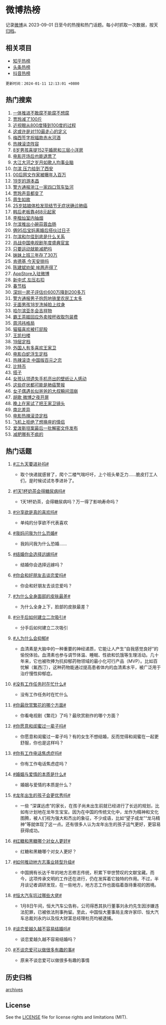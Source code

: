 # 微博热榜

记录[微博](https://www.weibo.com)从 2023-09-01 日至今的热搜和热门话题。每小时抓取一次数据，按天[归档](archives)。

## 相关项目

- [知乎热榜](https://github.com/hotarchive/zhihu)
- [头条热榜](https://github.com/hotarchive/toutiao)
- [抖音热榜](https://github.com/hotarchive/douyin)


`更新时间：2024-01-11 12:13:01 +0800`

## 热门搜索

1. [一体推进不敢腐不能腐不想腐](https://m.weibo.cn/search?containerid=100103type%3D1%26t%3D10%26q%3D%23%E4%B8%80%E4%BD%93%E6%8E%A8%E8%BF%9B%E4%B8%8D%E6%95%A2%E8%85%90%E4%B8%8D%E8%83%BD%E8%85%90%E4%B8%8D%E6%83%B3%E8%85%90%23&stream_entry_id=51&isnewpage=1&extparam=seat%3D1%26q%3D%2523%25E4%25B8%2580%25E4%25BD%2593%25E6%258E%25A8%25E8%25BF%259B%25E4%25B8%258D%25E6%2595%25A2%25E8%2585%2590%25E4%25B8%258D%25E8%2583%25BD%25E8%2585%2590%25E4%25B8%258D%25E6%2583%25B3%25E8%2585%2590%2523%26dgr%3D0%26pos%3D0%26cate%3D10103%26filter_type%3Drealtimehot%26c_type%3D51%26stream_entry_id%3D51%26display_time%3D1704946380%26pre_seqid%3D1704946380397032305164)
1. [贾玲减了100斤](https://m.weibo.cn/search?containerid=100103type%3D1%26t%3D10%26q%3D%E8%B4%BE%E7%8E%B2%E5%87%8F%E4%BA%86100%E6%96%A4&stream_entry_id=31&isnewpage=1&extparam=seat%3D1%26stream_entry_id%3D31%26c_type%3D31%26band_rank%3D1%26cate%3D5001%26filter_type%3Drealtimehot%26realpos%3D1%26lcate%3D5001%26q%3D%25E8%25B4%25BE%25E7%258E%25B2%25E5%2587%258F%25E4%25BA%2586100%25E6%2596%25A4%26dgr%3D0%26pos%3D0%26flag%3D4%26display_time%3D1704946380%26pre_seqid%3D1704946380397032305164)
1. [近视眼从800度降到100度的过程](https://m.weibo.cn/search?containerid=100103type%3D1%26t%3D10%26q%3D%E8%BF%91%E8%A7%86%E7%9C%BC%E4%BB%8E800%E5%BA%A6%E9%99%8D%E5%88%B0100%E5%BA%A6%E7%9A%84%E8%BF%87%E7%A8%8B&stream_entry_id=31&isnewpage=1&extparam=seat%3D1%26stream_entry_id%3D31%26c_type%3D31%26band_rank%3D2%26cate%3D5001%26filter_type%3Drealtimehot%26realpos%3D2%26lcate%3D5001%26q%3D%25E8%25BF%2591%25E8%25A7%2586%25E7%259C%25BC%25E4%25BB%258E800%25E5%25BA%25A6%25E9%2599%258D%25E5%2588%25B0100%25E5%25BA%25A6%25E7%259A%2584%25E8%25BF%2587%25E7%25A8%258B%26dgr%3D0%26pos%3D1%26flag%3D16%26display_time%3D1704946380%26pre_seqid%3D1704946380397032305164)
1. [这或许是对110最走心的定义](https://m.weibo.cn/search?containerid=100103type%3D1%26t%3D10%26q%3D%23%E8%BF%99%E6%88%96%E8%AE%B8%E6%98%AF%E5%AF%B9110%E6%9C%80%E8%B5%B0%E5%BF%83%E7%9A%84%E5%AE%9A%E4%B9%89%23&stream_entry_id=31&isnewpage=1&extparam=seat%3D1%26stream_entry_id%3D31%26c_type%3D31%26band_rank%3D3%26cate%3D5001%26filter_type%3Drealtimehot%26realpos%3D3%26lcate%3D5001%26q%3D%2523%25E8%25BF%2599%25E6%2588%2596%25E8%25AE%25B8%25E6%2598%25AF%25E5%25AF%25B9110%25E6%259C%2580%25E8%25B5%25B0%25E5%25BF%2583%25E7%259A%2584%25E5%25AE%259A%25E4%25B9%2589%2523%26dgr%3D0%26pos%3D2%26flag%3D0%26display_time%3D1704946380%26pre_seqid%3D1704946380397032305164)
1. [梅西签字祝福款赤水河酒](https://m.weibo.cn/search?containerid=100103type%3D1%26t%3D10%26q%3D%23%E6%A2%85%E8%A5%BF%E7%AD%BE%E5%AD%97%E7%A5%9D%E7%A6%8F%E6%AC%BE%E8%B5%A4%E6%B0%B4%E6%B2%B3%E9%85%92%23&stream_entry_id=31&isnewpage=1&extparam=seat%3D1%26c_type%3D31%26band_rank%3D4%26cate%3D5001%26is_ad_pos%3D1%26lcate%3D5001%26filter_type%3Drealtimehot%26dgr%3D0%26topic_ad%3D1%26adid%3D218517%26pos%3D3%26stream_entry_id%3D31%26q%3D%2523%25E6%25A2%2585%25E8%25A5%25BF%25E7%25AD%25BE%25E5%25AD%2597%25E7%25A5%259D%25E7%25A6%258F%25E6%25AC%25BE%25E8%25B5%25A4%25E6%25B0%25B4%25E6%25B2%25B3%25E9%2585%2592%2523%26display_time%3D1704946380%26pre_seqid%3D1704946380397032305164)
1. [热辣滚烫阵容](https://m.weibo.cn/search?containerid=100103type%3D1%26t%3D10%26q%3D%E7%83%AD%E8%BE%A3%E6%BB%9A%E7%83%AB%E9%98%B5%E5%AE%B9&stream_entry_id=31&isnewpage=1&extparam=seat%3D1%26stream_entry_id%3D31%26c_type%3D31%26band_rank%3D4%26cate%3D5001%26filter_type%3Drealtimehot%26realpos%3D4%26lcate%3D5001%26q%3D%25E7%2583%25AD%25E8%25BE%25A3%25E6%25BB%259A%25E7%2583%25AB%25E9%2598%25B5%25E5%25AE%25B9%26dgr%3D0%26pos%3D4%26flag%3D2%26display_time%3D1704946380%26pre_seqid%3D1704946380397032305164)
1. [8岁男孩喜提152平婚房和三层小洋房](https://m.weibo.cn/search?containerid=100103type%3D1%26t%3D10%26q%3D%238%E5%B2%81%E7%94%B7%E5%AD%A9%E5%96%9C%E6%8F%90152%E5%B9%B3%E5%A9%9A%E6%88%BF%E5%92%8C%E4%B8%89%E5%B1%82%E5%B0%8F%E6%B4%8B%E6%88%BF%23&stream_entry_id=31&isnewpage=1&extparam=seat%3D1%26stream_entry_id%3D31%26c_type%3D31%26band_rank%3D5%26cate%3D5001%26filter_type%3Drealtimehot%26realpos%3D5%26lcate%3D5001%26q%3D%25238%25E5%25B2%2581%25E7%2594%25B7%25E5%25AD%25A9%25E5%2596%259C%25E6%258F%2590152%25E5%25B9%25B3%25E5%25A9%259A%25E6%2588%25BF%25E5%2592%258C%25E4%25B8%2589%25E5%25B1%2582%25E5%25B0%258F%25E6%25B4%258B%25E6%2588%25BF%2523%26dgr%3D0%26pos%3D5%26flag%3D1%26display_time%3D1704946380%26pre_seqid%3D1704946380397032305164)
1. [电影开场后也能退票了](https://m.weibo.cn/search?containerid=100103type%3D1%26t%3D10%26q%3D%23%E7%94%B5%E5%BD%B1%E5%BC%80%E5%9C%BA%E5%90%8E%E4%B9%9F%E8%83%BD%E9%80%80%E7%A5%A8%E4%BA%86%23&stream_entry_id=31&isnewpage=1&extparam=seat%3D1%26stream_entry_id%3D31%26c_type%3D31%26band_rank%3D6%26cate%3D5001%26filter_type%3Drealtimehot%26realpos%3D6%26lcate%3D5001%26q%3D%2523%25E7%2594%25B5%25E5%25BD%25B1%25E5%25BC%2580%25E5%259C%25BA%25E5%2590%258E%25E4%25B9%259F%25E8%2583%25BD%25E9%2580%2580%25E7%25A5%25A8%25E4%25BA%2586%2523%26dgr%3D0%26pos%3D6%26flag%3D1%26display_time%3D1704946380%26pre_seqid%3D1704946380397032305164)
1. [大江大河之岁月如歌人均事业脑](https://m.weibo.cn/search?containerid=100103type%3D1%26t%3D10%26q%3D%23%E5%A4%A7%E6%B1%9F%E5%A4%A7%E6%B2%B3%E4%B9%8B%E5%B2%81%E6%9C%88%E5%A6%82%E6%AD%8C%E4%BA%BA%E5%9D%87%E4%BA%8B%E4%B8%9A%E8%84%91%23&stream_entry_id=31&isnewpage=1&extparam=seat%3D1%26c_type%3D31%26band_rank%3D7%26cate%3D5001%26is_ad_pos%3D1%26lcate%3D5001%26filter_type%3Drealtimehot%26dgr%3D0%26pos%3D7%26adid%3D218638%26stream_entry_id%3D31%26q%3D%2523%25E5%25A4%25A7%25E6%25B1%259F%25E5%25A4%25A7%25E6%25B2%25B3%25E4%25B9%258B%25E5%25B2%2581%25E6%259C%2588%25E5%25A6%2582%25E6%25AD%258C%25E4%25BA%25BA%25E5%259D%2587%25E4%25BA%258B%25E4%25B8%259A%25E8%2584%2591%2523%26display_time%3D1704946380%26pre_seqid%3D1704946380397032305164)
1. [尔滨 压力给到了西安](https://m.weibo.cn/search?containerid=100103type%3D1%26t%3D10%26q%3D%E5%B0%94%E6%BB%A8+%E5%8E%8B%E5%8A%9B%E7%BB%99%E5%88%B0%E4%BA%86%E8%A5%BF%E5%AE%89&stream_entry_id=31&isnewpage=1&extparam=seat%3D1%26stream_entry_id%3D31%26c_type%3D31%26band_rank%3D7%26cate%3D5001%26filter_type%3Drealtimehot%26realpos%3D7%26lcate%3D5001%26q%3D%25E5%25B0%2594%25E6%25BB%25A8%2520%25E5%258E%258B%25E5%258A%259B%25E7%25BB%2599%25E5%2588%25B0%25E4%25BA%2586%25E8%25A5%25BF%25E5%25AE%2589%26dgr%3D0%26pos%3D8%26flag%3D1%26display_time%3D1704946380%26pre_seqid%3D1704946380397032305164)
1. [00后网文作家被曝年入百万](https://m.weibo.cn/search?containerid=100103type%3D1%26t%3D10%26q%3D%2300%E5%90%8E%E7%BD%91%E6%96%87%E4%BD%9C%E5%AE%B6%E8%A2%AB%E6%9B%9D%E5%B9%B4%E5%85%A5%E7%99%BE%E4%B8%87%23&stream_entry_id=31&isnewpage=1&extparam=seat%3D1%26stream_entry_id%3D31%26c_type%3D31%26band_rank%3D8%26cate%3D5001%26filter_type%3Drealtimehot%26realpos%3D8%26lcate%3D5001%26q%3D%252300%25E5%2590%258E%25E7%25BD%2591%25E6%2596%2587%25E4%25BD%259C%25E5%25AE%25B6%25E8%25A2%25AB%25E6%259B%259D%25E5%25B9%25B4%25E5%2585%25A5%25E7%2599%25BE%25E4%25B8%2587%2523%26dgr%3D0%26pos%3D9%26flag%3D0%26display_time%3D1704946380%26pre_seqid%3D1704946380397032305164)
1. [19岁的游本昌](https://m.weibo.cn/search?containerid=100103type%3D1%26t%3D10%26q%3D%2319%E5%B2%81%E7%9A%84%E6%B8%B8%E6%9C%AC%E6%98%8C%23&stream_entry_id=31&isnewpage=1&extparam=seat%3D1%26stream_entry_id%3D31%26c_type%3D31%26band_rank%3D9%26cate%3D5001%26filter_type%3Drealtimehot%26realpos%3D9%26lcate%3D5001%26q%3D%252319%25E5%25B2%2581%25E7%259A%2584%25E6%25B8%25B8%25E6%259C%25AC%25E6%2598%258C%2523%26dgr%3D0%26pos%3D10%26flag%3D2%26display_time%3D1704946380%26pre_seqid%3D1704946380397032305164)
1. [警方通报浙江一家四口驾车坠河](https://m.weibo.cn/search?containerid=100103type%3D1%26t%3D10%26q%3D%23%E8%AD%A6%E6%96%B9%E9%80%9A%E6%8A%A5%E6%B5%99%E6%B1%9F%E4%B8%80%E5%AE%B6%E5%9B%9B%E5%8F%A3%E9%A9%BE%E8%BD%A6%E5%9D%A0%E6%B2%B3%23&stream_entry_id=31&isnewpage=1&extparam=seat%3D1%26stream_entry_id%3D31%26c_type%3D31%26band_rank%3D10%26cate%3D5001%26filter_type%3Drealtimehot%26realpos%3D10%26lcate%3D5001%26q%3D%2523%25E8%25AD%25A6%25E6%2596%25B9%25E9%2580%259A%25E6%258A%25A5%25E6%25B5%2599%25E6%25B1%259F%25E4%25B8%2580%25E5%25AE%25B6%25E5%259B%259B%25E5%258F%25A3%25E9%25A9%25BE%25E8%25BD%25A6%25E5%259D%25A0%25E6%25B2%25B3%2523%26dgr%3D0%26pos%3D11%26flag%3D0%26display_time%3D1704946380%26pre_seqid%3D1704946380397032305164)
1. [贾玲声音都变了](https://m.weibo.cn/search?containerid=100103type%3D1%26t%3D10%26q%3D%E8%B4%BE%E7%8E%B2%E5%A3%B0%E9%9F%B3%E9%83%BD%E5%8F%98%E4%BA%86&stream_entry_id=31&isnewpage=1&extparam=seat%3D1%26stream_entry_id%3D31%26c_type%3D31%26band_rank%3D11%26cate%3D5001%26filter_type%3Drealtimehot%26realpos%3D11%26lcate%3D5001%26q%3D%25E8%25B4%25BE%25E7%258E%25B2%25E5%25A3%25B0%25E9%259F%25B3%25E9%2583%25BD%25E5%258F%2598%25E4%25BA%2586%26dgr%3D0%26pos%3D12%26flag%3D2%26display_time%3D1704946380%26pre_seqid%3D1704946380397032305164)
1. [周生如故](https://m.weibo.cn/search?containerid=100103type%3D1%26t%3D10%26q%3D%E5%91%A8%E7%94%9F%E5%A6%82%E6%95%85&stream_entry_id=31&isnewpage=1&extparam=seat%3D1%26stream_entry_id%3D31%26c_type%3D31%26band_rank%3D12%26cate%3D5001%26filter_type%3Drealtimehot%26realpos%3D12%26lcate%3D5001%26q%3D%25E5%2591%25A8%25E7%2594%259F%25E5%25A6%2582%25E6%2595%2585%26dgr%3D0%26pos%3D13%26flag%3D1%26display_time%3D1704946380%26pre_seqid%3D1704946380397032305164)
1. [25岁姑娘体检发现结节无症状确诊肺癌](https://m.weibo.cn/search?containerid=100103type%3D1%26t%3D10%26q%3D%2325%E5%B2%81%E5%A7%91%E5%A8%98%E4%BD%93%E6%A3%80%E5%8F%91%E7%8E%B0%E7%BB%93%E8%8A%82%E6%97%A0%E7%97%87%E7%8A%B6%E7%A1%AE%E8%AF%8A%E8%82%BA%E7%99%8C%23&stream_entry_id=31&isnewpage=1&extparam=seat%3D1%26stream_entry_id%3D31%26c_type%3D31%26band_rank%3D13%26cate%3D5001%26filter_type%3Drealtimehot%26realpos%3D13%26lcate%3D5001%26q%3D%252325%25E5%25B2%2581%25E5%25A7%2591%25E5%25A8%2598%25E4%25BD%2593%25E6%25A3%2580%25E5%258F%2591%25E7%258E%25B0%25E7%25BB%2593%25E8%258A%2582%25E6%2597%25A0%25E7%2597%2587%25E7%258A%25B6%25E7%25A1%25AE%25E8%25AF%258A%25E8%2582%25BA%25E7%2599%258C%2523%26dgr%3D0%26pos%3D14%26flag%3D2%26display_time%3D1704946380%26pre_seqid%3D1704946380397032305164)
1. [韩后老板靠468元起家](https://m.weibo.cn/search?containerid=100103type%3D1%26t%3D10%26q%3D%23%E9%9F%A9%E5%90%8E%E8%80%81%E6%9D%BF%E9%9D%A0468%E5%85%83%E8%B5%B7%E5%AE%B6%23&stream_entry_id=31&isnewpage=1&extparam=seat%3D1%26stream_entry_id%3D31%26c_type%3D31%26band_rank%3D14%26cate%3D5001%26filter_type%3Drealtimehot%26realpos%3D14%26lcate%3D5001%26q%3D%2523%25E9%259F%25A9%25E5%2590%258E%25E8%2580%2581%25E6%259D%25BF%25E9%259D%25A0468%25E5%2585%2583%25E8%25B5%25B7%25E5%25AE%25B6%2523%26dgr%3D0%26pos%3D15%26flag%3D1%26display_time%3D1704946380%26pre_seqid%3D1704946380397032305164)
1. [李楷灿室内抽烟](https://m.weibo.cn/search?containerid=100103type%3D1%26t%3D10%26q%3D%23%E6%9D%8E%E6%A5%B7%E7%81%BF%E5%AE%A4%E5%86%85%E6%8A%BD%E7%83%9F%23&stream_entry_id=31&isnewpage=1&extparam=seat%3D1%26stream_entry_id%3D31%26c_type%3D31%26band_rank%3D15%26cate%3D5001%26filter_type%3Drealtimehot%26realpos%3D15%26lcate%3D5001%26q%3D%2523%25E6%259D%258E%25E6%25A5%25B7%25E7%2581%25BF%25E5%25AE%25A4%25E5%2586%2585%25E6%258A%25BD%25E7%2583%259F%2523%26dgr%3D0%26pos%3D16%26flag%3D1%26display_time%3D1704946380%26pre_seqid%3D1704946380397032305164)
1. [尔滨推出小碗蒜蓉血肠](https://m.weibo.cn/search?containerid=100103type%3D1%26t%3D10%26q%3D%23%E5%B0%94%E6%BB%A8%E6%8E%A8%E5%87%BA%E5%B0%8F%E7%A2%97%E8%92%9C%E8%93%89%E8%A1%80%E8%82%A0%23&stream_entry_id=31&isnewpage=1&extparam=seat%3D1%26stream_entry_id%3D31%26c_type%3D31%26band_rank%3D16%26cate%3D5001%26filter_type%3Drealtimehot%26realpos%3D16%26lcate%3D5001%26q%3D%2523%25E5%25B0%2594%25E6%25BB%25A8%25E6%258E%25A8%25E5%2587%25BA%25E5%25B0%258F%25E7%25A2%2597%25E8%2592%259C%25E8%2593%2589%25E8%25A1%2580%25E8%2582%25A0%2523%26dgr%3D0%26pos%3D17%26flag%3D32768%26display_time%3D1704946380%26pre_seqid%3D1704946380397032305164)
1. [俩95后宝妈离婚后搭伙过日子](https://m.weibo.cn/search?containerid=100103type%3D1%26t%3D10%26q%3D%23%E4%BF%A995%E5%90%8E%E5%AE%9D%E5%A6%88%E7%A6%BB%E5%A9%9A%E5%90%8E%E6%90%AD%E4%BC%99%E8%BF%87%E6%97%A5%E5%AD%90%23&stream_entry_id=31&isnewpage=1&extparam=seat%3D1%26stream_entry_id%3D31%26c_type%3D31%26band_rank%3D17%26cate%3D5001%26filter_type%3Drealtimehot%26realpos%3D17%26lcate%3D5001%26q%3D%2523%25E4%25BF%25A995%25E5%2590%258E%25E5%25AE%259D%25E5%25A6%2588%25E7%25A6%25BB%25E5%25A9%259A%25E5%2590%258E%25E6%2590%25AD%25E4%25BC%2599%25E8%25BF%2587%25E6%2597%25A5%25E5%25AD%2590%2523%26dgr%3D0%26pos%3D18%26flag%3D0%26display_time%3D1704946380%26pre_seqid%3D1704946380397032305164)
1. [尔滨和尔佳到底是什么关系](https://m.weibo.cn/search?containerid=100103type%3D1%26t%3D10%26q%3D%23%E5%B0%94%E6%BB%A8%E5%92%8C%E5%B0%94%E4%BD%B3%E5%88%B0%E5%BA%95%E6%98%AF%E4%BB%80%E4%B9%88%E5%85%B3%E7%B3%BB%23&stream_entry_id=31&isnewpage=1&extparam=seat%3D1%26stream_entry_id%3D31%26c_type%3D31%26band_rank%3D18%26cate%3D5001%26filter_type%3Drealtimehot%26realpos%3D18%26lcate%3D5001%26q%3D%2523%25E5%25B0%2594%25E6%25BB%25A8%25E5%2592%258C%25E5%25B0%2594%25E4%25BD%25B3%25E5%2588%25B0%25E5%25BA%2595%25E6%2598%25AF%25E4%25BB%2580%25E4%25B9%2588%25E5%2585%25B3%25E7%25B3%25BB%2523%26dgr%3D0%26pos%3D19%26adid%3D218497%26flag%3D0%26display_time%3D1704946380%26pre_seqid%3D1704946380397032305164)
1. [肖战中国电视剧年度盛典官宣](https://m.weibo.cn/search?containerid=100103type%3D1%26t%3D10%26q%3D%23%E8%82%96%E6%88%98%E4%B8%AD%E5%9B%BD%E7%94%B5%E8%A7%86%E5%89%A7%E5%B9%B4%E5%BA%A6%E7%9B%9B%E5%85%B8%E5%AE%98%E5%AE%A3%23&stream_entry_id=31&isnewpage=1&extparam=seat%3D1%26stream_entry_id%3D31%26c_type%3D31%26band_rank%3D19%26cate%3D5001%26filter_type%3Drealtimehot%26realpos%3D19%26lcate%3D5001%26q%3D%2523%25E8%2582%2596%25E6%2588%2598%25E4%25B8%25AD%25E5%259B%25BD%25E7%2594%25B5%25E8%25A7%2586%25E5%2589%25A7%25E5%25B9%25B4%25E5%25BA%25A6%25E7%259B%259B%25E5%2585%25B8%25E5%25AE%2598%25E5%25AE%25A3%2523%26dgr%3D0%26pos%3D20%26flag%3D1%26display_time%3D1704946380%26pre_seqid%3D1704946380397032305164)
1. [只要运动就能减肥吗](https://m.weibo.cn/search?containerid=100103type%3D1%26t%3D10%26q%3D%23%E5%8F%AA%E8%A6%81%E8%BF%90%E5%8A%A8%E5%B0%B1%E8%83%BD%E5%87%8F%E8%82%A5%E5%90%97%23&stream_entry_id=31&isnewpage=1&extparam=seat%3D1%26stream_entry_id%3D31%26c_type%3D31%26band_rank%3D20%26cate%3D5001%26filter_type%3Drealtimehot%26realpos%3D20%26lcate%3D5001%26q%3D%2523%25E5%258F%25AA%25E8%25A6%2581%25E8%25BF%2590%25E5%258A%25A8%25E5%25B0%25B1%25E8%2583%25BD%25E5%2587%258F%25E8%2582%25A5%25E5%2590%2597%2523%26dgr%3D0%26pos%3D21%26flag%3D1%26display_time%3D1704946380%26pre_seqid%3D1704946380397032305164)
1. [妹妹上班三年存了30万](https://m.weibo.cn/search?containerid=100103type%3D1%26t%3D10%26q%3D%23%E5%A6%B9%E5%A6%B9%E4%B8%8A%E7%8F%AD%E4%B8%89%E5%B9%B4%E5%AD%98%E4%BA%8630%E4%B8%87%23&stream_entry_id=31&isnewpage=1&extparam=seat%3D1%26stream_entry_id%3D31%26c_type%3D31%26band_rank%3D21%26cate%3D5001%26filter_type%3Drealtimehot%26realpos%3D21%26lcate%3D5001%26q%3D%2523%25E5%25A6%25B9%25E5%25A6%25B9%25E4%25B8%258A%25E7%258F%25AD%25E4%25B8%2589%25E5%25B9%25B4%25E5%25AD%2598%25E4%25BA%258630%25E4%25B8%2587%2523%26dgr%3D0%26pos%3D22%26flag%3D1%26display_time%3D1704946380%26pre_seqid%3D1704946380397032305164)
1. [肯德基 今天安排吗](https://m.weibo.cn/search?containerid=100103type%3D1%26t%3D10%26q%3D%E8%82%AF%E5%BE%B7%E5%9F%BA+%E4%BB%8A%E5%A4%A9%E5%AE%89%E6%8E%92%E5%90%97&stream_entry_id=31&isnewpage=1&extparam=seat%3D1%26stream_entry_id%3D31%26c_type%3D31%26band_rank%3D22%26cate%3D5001%26filter_type%3Drealtimehot%26realpos%3D22%26lcate%3D5001%26q%3D%25E8%2582%25AF%25E5%25BE%25B7%25E5%259F%25BA%2520%25E4%25BB%258A%25E5%25A4%25A9%25E5%25AE%2589%25E6%258E%2592%25E5%2590%2597%26dgr%3D0%26pos%3D23%26flag%3D1%26display_time%3D1704946380%26pre_seqid%3D1704946380397032305164)
1. [陈建斌劝架 哞两声得了](https://m.weibo.cn/search?containerid=100103type%3D1%26t%3D10%26q%3D%E9%99%88%E5%BB%BA%E6%96%8C%E5%8A%9D%E6%9E%B6+%E5%93%9E%E4%B8%A4%E5%A3%B0%E5%BE%97%E4%BA%86&stream_entry_id=31&isnewpage=1&extparam=seat%3D1%26stream_entry_id%3D31%26c_type%3D31%26band_rank%3D23%26cate%3D5001%26filter_type%3Drealtimehot%26realpos%3D23%26lcate%3D5001%26q%3D%25E9%2599%2588%25E5%25BB%25BA%25E6%2596%258C%25E5%258A%259D%25E6%259E%25B6%2520%25E5%2593%259E%25E4%25B8%25A4%25E5%25A3%25B0%25E5%25BE%2597%25E4%25BA%2586%26dgr%3D0%26pos%3D24%26flag%3D1%26display_time%3D1704946380%26pre_seqid%3D1704946380397032305164)
1. [AppStore入驻微博](https://m.weibo.cn/search?containerid=100103type%3D1%26t%3D10%26q%3D%23AppStore%E5%85%A5%E9%A9%BB%E5%BE%AE%E5%8D%9A%23&stream_entry_id=31&isnewpage=1&extparam=seat%3D1%26stream_entry_id%3D31%26c_type%3D31%26band_rank%3D24%26cate%3D5001%26filter_type%3Drealtimehot%26realpos%3D24%26lcate%3D5001%26q%3D%2523AppStore%25E5%2585%25A5%25E9%25A9%25BB%25E5%25BE%25AE%25E5%258D%259A%2523%26dgr%3D0%26pos%3D25%26flag%3D1%26display_time%3D1704946380%26pre_seqid%3D1704946380397032305164)
1. [新中式 左压右扣](https://m.weibo.cn/search?containerid=100103type%3D1%26t%3D10%26q%3D%E6%96%B0%E4%B8%AD%E5%BC%8F+%E5%B7%A6%E5%8E%8B%E5%8F%B3%E6%89%A3&stream_entry_id=31&isnewpage=1&extparam=seat%3D1%26stream_entry_id%3D31%26c_type%3D31%26band_rank%3D25%26cate%3D5001%26filter_type%3Drealtimehot%26realpos%3D25%26lcate%3D5001%26q%3D%25E6%2596%25B0%25E4%25B8%25AD%25E5%25BC%258F%2520%25E5%25B7%25A6%25E5%258E%258B%25E5%258F%25B3%25E6%2589%25A3%26dgr%3D0%26pos%3D26%26flag%3D1%26display_time%3D1704946380%26pre_seqid%3D1704946380397032305164)
1. [春节档](https://m.weibo.cn/search?containerid=100103type%3D1%26t%3D10%26q%3D%E6%98%A5%E8%8A%82%E6%A1%A3&stream_entry_id=31&isnewpage=1&extparam=seat%3D1%26stream_entry_id%3D31%26c_type%3D31%26band_rank%3D26%26cate%3D5001%26filter_type%3Drealtimehot%26realpos%3D26%26lcate%3D5001%26q%3D%25E6%2598%25A5%25E8%258A%2582%25E6%25A1%25A3%26dgr%3D0%26pos%3D27%26flag%3D1%26display_time%3D1704946380%26pre_seqid%3D1704946380397032305164)
1. [深圳一房子评估价600万降到200多万](https://m.weibo.cn/search?containerid=100103type%3D1%26t%3D10%26q%3D%23%E6%B7%B1%E5%9C%B3%E4%B8%80%E6%88%BF%E5%AD%90%E8%AF%84%E4%BC%B0%E4%BB%B7600%E4%B8%87%E9%99%8D%E5%88%B0200%E5%A4%9A%E4%B8%87%23&stream_entry_id=31&isnewpage=1&extparam=seat%3D1%26stream_entry_id%3D31%26c_type%3D31%26band_rank%3D27%26cate%3D5001%26filter_type%3Drealtimehot%26realpos%3D27%26lcate%3D5001%26q%3D%2523%25E6%25B7%25B1%25E5%259C%25B3%25E4%25B8%2580%25E6%2588%25BF%25E5%25AD%2590%25E8%25AF%2584%25E4%25BC%25B0%25E4%25BB%25B7600%25E4%25B8%2587%25E9%2599%258D%25E5%2588%25B0200%25E5%25A4%259A%25E4%25B8%2587%2523%26dgr%3D0%26pos%3D28%26flag%3D0%26display_time%3D1704946380%26pre_seqid%3D1704946380397032305164)
1. [警方通报男子抱怨地铁里农民工太多](https://m.weibo.cn/search?containerid=100103type%3D1%26t%3D10%26q%3D%23%E8%AD%A6%E6%96%B9%E9%80%9A%E6%8A%A5%E7%94%B7%E5%AD%90%E6%8A%B1%E6%80%A8%E5%9C%B0%E9%93%81%E9%87%8C%E5%86%9C%E6%B0%91%E5%B7%A5%E5%A4%AA%E5%A4%9A%23&stream_entry_id=31&isnewpage=1&extparam=seat%3D1%26stream_entry_id%3D31%26c_type%3D31%26band_rank%3D28%26cate%3D5001%26filter_type%3Drealtimehot%26realpos%3D28%26lcate%3D5001%26q%3D%2523%25E8%25AD%25A6%25E6%2596%25B9%25E9%2580%259A%25E6%258A%25A5%25E7%2594%25B7%25E5%25AD%2590%25E6%258A%25B1%25E6%2580%25A8%25E5%259C%25B0%25E9%2593%2581%25E9%2587%258C%25E5%2586%259C%25E6%25B0%2591%25E5%25B7%25A5%25E5%25A4%25AA%25E5%25A4%259A%2523%26dgr%3D0%26pos%3D29%26flag%3D0%26display_time%3D1704946380%26pre_seqid%3D1704946380397032305164)
1. [无面男孩18岁洗掉脸上纹身](https://m.weibo.cn/search?containerid=100103type%3D1%26t%3D10%26q%3D%23%E6%97%A0%E9%9D%A2%E7%94%B7%E5%AD%A918%E5%B2%81%E6%B4%97%E6%8E%89%E8%84%B8%E4%B8%8A%E7%BA%B9%E8%BA%AB%23&stream_entry_id=31&isnewpage=1&extparam=seat%3D1%26stream_entry_id%3D31%26c_type%3D31%26band_rank%3D29%26cate%3D5001%26filter_type%3Drealtimehot%26realpos%3D29%26lcate%3D5001%26q%3D%2523%25E6%2597%25A0%25E9%259D%25A2%25E7%2594%25B7%25E5%25AD%25A918%25E5%25B2%2581%25E6%25B4%2597%25E6%258E%2589%25E8%2584%25B8%25E4%25B8%258A%25E7%25BA%25B9%25E8%25BA%25AB%2523%26dgr%3D0%26pos%3D30%26flag%3D0%26display_time%3D1704946380%26pre_seqid%3D1704946380397032305164)
1. [哈尔滨亚冬会吉祥物](https://m.weibo.cn/search?containerid=100103type%3D1%26t%3D10%26q%3D%23%E5%93%88%E5%B0%94%E6%BB%A8%E4%BA%9A%E5%86%AC%E4%BC%9A%E5%90%89%E7%A5%A5%E7%89%A9%23&stream_entry_id=31&isnewpage=1&extparam=seat%3D1%26stream_entry_id%3D31%26c_type%3D31%26band_rank%3D30%26cate%3D5001%26filter_type%3Drealtimehot%26realpos%3D30%26lcate%3D5001%26q%3D%2523%25E5%2593%2588%25E5%25B0%2594%25E6%25BB%25A8%25E4%25BA%259A%25E5%2586%25AC%25E4%25BC%259A%25E5%2590%2589%25E7%25A5%25A5%25E7%2589%25A9%2523%26dgr%3D0%26pos%3D31%26flag%3D1%26display_time%3D1704946380%26pre_seqid%3D1704946380397032305164)
1. [霸王茶姬回应外卖按杯收取包装费](https://m.weibo.cn/search?containerid=100103type%3D1%26t%3D10%26q%3D%23%E9%9C%B8%E7%8E%8B%E8%8C%B6%E5%A7%AC%E5%9B%9E%E5%BA%94%E5%A4%96%E5%8D%96%E6%8C%89%E6%9D%AF%E6%94%B6%E5%8F%96%E5%8C%85%E8%A3%85%E8%B4%B9%23&stream_entry_id=31&isnewpage=1&extparam=seat%3D1%26stream_entry_id%3D31%26c_type%3D31%26band_rank%3D31%26cate%3D5001%26filter_type%3Drealtimehot%26realpos%3D31%26lcate%3D5001%26q%3D%2523%25E9%259C%25B8%25E7%258E%258B%25E8%258C%25B6%25E5%25A7%25AC%25E5%259B%259E%25E5%25BA%2594%25E5%25A4%2596%25E5%258D%2596%25E6%258C%2589%25E6%259D%25AF%25E6%2594%25B6%25E5%258F%2596%25E5%258C%2585%25E8%25A3%2585%25E8%25B4%25B9%2523%26dgr%3D0%26pos%3D32%26flag%3D0%26display_time%3D1704946380%26pre_seqid%3D1704946380397032305164)
1. [周鸿祎格局](https://m.weibo.cn/search?containerid=100103type%3D1%26t%3D10%26q%3D%23%E5%91%A8%E9%B8%BF%E7%A5%8E%E6%A0%BC%E5%B1%80%23&stream_entry_id=31&isnewpage=1&extparam=seat%3D1%26stream_entry_id%3D31%26c_type%3D31%26band_rank%3D32%26cate%3D5001%26filter_type%3Drealtimehot%26realpos%3D32%26lcate%3D5001%26q%3D%2523%25E5%2591%25A8%25E9%25B8%25BF%25E7%25A5%258E%25E6%25A0%25BC%25E5%25B1%2580%2523%26dgr%3D0%26pos%3D33%26flag%3D1%26display_time%3D1704946380%26pre_seqid%3D1704946380397032305164)
1. [猫猫喜欢被打屁股](https://m.weibo.cn/search?containerid=100103type%3D1%26t%3D10%26q%3D%E7%8C%AB%E7%8C%AB%E5%96%9C%E6%AC%A2%E8%A2%AB%E6%89%93%E5%B1%81%E8%82%A1&stream_entry_id=31&isnewpage=1&extparam=seat%3D1%26stream_entry_id%3D31%26c_type%3D31%26band_rank%3D33%26cate%3D5001%26filter_type%3Drealtimehot%26realpos%3D33%26lcate%3D5001%26q%3D%25E7%258C%25AB%25E7%258C%25AB%25E5%2596%259C%25E6%25AC%25A2%25E8%25A2%25AB%25E6%2589%2593%25E5%25B1%2581%25E8%2582%25A1%26dgr%3D0%26pos%3D34%26flag%3D1%26display_time%3D1704946380%26pre_seqid%3D1704946380397032305164)
1. [王凯扫楼](https://m.weibo.cn/search?containerid=100103type%3D1%26t%3D10%26q%3D%E7%8E%8B%E5%87%AF%E6%89%AB%E6%A5%BC&stream_entry_id=31&isnewpage=1&extparam=seat%3D1%26stream_entry_id%3D31%26c_type%3D31%26band_rank%3D34%26cate%3D5001%26filter_type%3Drealtimehot%26realpos%3D34%26lcate%3D5001%26q%3D%25E7%258E%258B%25E5%2587%25AF%25E6%2589%25AB%25E6%25A5%25BC%26dgr%3D0%26pos%3D35%26flag%3D1%26display_time%3D1704946380%26pre_seqid%3D1704946380397032305164)
1. [19层定档](https://m.weibo.cn/search?containerid=100103type%3D1%26t%3D10%26q%3D19%E5%B1%82%E5%AE%9A%E6%A1%A3&stream_entry_id=31&isnewpage=1&extparam=seat%3D1%26stream_entry_id%3D31%26c_type%3D31%26band_rank%3D35%26cate%3D5001%26filter_type%3Drealtimehot%26realpos%3D35%26lcate%3D5001%26q%3D19%25E5%25B1%2582%25E5%25AE%259A%25E6%25A1%25A3%26dgr%3D0%26pos%3D36%26flag%3D1%26display_time%3D1704946380%26pre_seqid%3D1704946380397032305164)
1. [外国人有多喜欢王家卫](https://m.weibo.cn/search?containerid=100103type%3D1%26t%3D10%26q%3D%23%E5%A4%96%E5%9B%BD%E4%BA%BA%E6%9C%89%E5%A4%9A%E5%96%9C%E6%AC%A2%E7%8E%8B%E5%AE%B6%E5%8D%AB%23&stream_entry_id=31&isnewpage=1&extparam=seat%3D1%26stream_entry_id%3D31%26c_type%3D31%26band_rank%3D36%26cate%3D5001%26filter_type%3Drealtimehot%26realpos%3D36%26lcate%3D5001%26q%3D%2523%25E5%25A4%2596%25E5%259B%25BD%25E4%25BA%25BA%25E6%259C%2589%25E5%25A4%259A%25E5%2596%259C%25E6%25AC%25A2%25E7%258E%258B%25E5%25AE%25B6%25E5%258D%25AB%2523%26dgr%3D0%26pos%3D37%26flag%3D1%26display_time%3D1704946380%26pre_seqid%3D1704946380397032305164)
1. [电影白蛇浮生定档](https://m.weibo.cn/search?containerid=100103type%3D1%26t%3D10%26q%3D%23%E7%94%B5%E5%BD%B1%E7%99%BD%E8%9B%87%E6%B5%AE%E7%94%9F%E5%AE%9A%E6%A1%A3%23&stream_entry_id=31&isnewpage=1&extparam=seat%3D1%26stream_entry_id%3D31%26c_type%3D31%26band_rank%3D37%26cate%3D5001%26filter_type%3Drealtimehot%26realpos%3D37%26lcate%3D5001%26q%3D%2523%25E7%2594%25B5%25E5%25BD%25B1%25E7%2599%25BD%25E8%259B%2587%25E6%25B5%25AE%25E7%2594%259F%25E5%25AE%259A%25E6%25A1%25A3%2523%26dgr%3D0%26pos%3D38%26flag%3D0%26display_time%3D1704946380%26pre_seqid%3D1704946380397032305164)
1. [热辣滚烫 中国版百元之恋](https://m.weibo.cn/search?containerid=100103type%3D1%26t%3D10%26q%3D%E7%83%AD%E8%BE%A3%E6%BB%9A%E7%83%AB+%E4%B8%AD%E5%9B%BD%E7%89%88%E7%99%BE%E5%85%83%E4%B9%8B%E6%81%8B&stream_entry_id=31&isnewpage=1&extparam=seat%3D1%26stream_entry_id%3D31%26c_type%3D31%26band_rank%3D38%26cate%3D5001%26filter_type%3Drealtimehot%26realpos%3D38%26lcate%3D5001%26q%3D%25E7%2583%25AD%25E8%25BE%25A3%25E6%25BB%259A%25E7%2583%25AB%2520%25E4%25B8%25AD%25E5%259B%25BD%25E7%2589%2588%25E7%2599%25BE%25E5%2585%2583%25E4%25B9%258B%25E6%2581%258B%26dgr%3D0%26pos%3D39%26flag%3D1%26display_time%3D1704946380%26pre_seqid%3D1704946380397032305164)
1. [比特币](https://m.weibo.cn/search?containerid=100103type%3D1%26t%3D10%26q%3D%E6%AF%94%E7%89%B9%E5%B8%81&stream_entry_id=31&isnewpage=1&extparam=seat%3D1%26stream_entry_id%3D31%26c_type%3D31%26band_rank%3D39%26cate%3D5001%26filter_type%3Drealtimehot%26realpos%3D39%26lcate%3D5001%26q%3D%25E6%25AF%2594%25E7%2589%25B9%25E5%25B8%2581%26dgr%3D0%26pos%3D40%26flag%3D0%26display_time%3D1704946380%26pre_seqid%3D1704946380397032305164)
1. [搭子](https://m.weibo.cn/search?containerid=100103type%3D1%26t%3D10%26q%3D%E6%90%AD%E5%AD%90&stream_entry_id=31&isnewpage=1&extparam=seat%3D1%26stream_entry_id%3D31%26c_type%3D31%26band_rank%3D40%26cate%3D5001%26filter_type%3Drealtimehot%26realpos%3D40%26lcate%3D5001%26q%3D%25E6%2590%25AD%25E5%25AD%2590%26dgr%3D0%26pos%3D41%26flag%3D1%26display_time%3D1704946380%26pre_seqid%3D1704946380397032305164)
1. [女孩认领遗失手机亮出的壁纸让人感动](https://m.weibo.cn/search?containerid=100103type%3D1%26t%3D10%26q%3D%23%E5%A5%B3%E5%AD%A9%E8%AE%A4%E9%A2%86%E9%81%97%E5%A4%B1%E6%89%8B%E6%9C%BA%E4%BA%AE%E5%87%BA%E7%9A%84%E5%A3%81%E7%BA%B8%E8%AE%A9%E4%BA%BA%E6%84%9F%E5%8A%A8%23&stream_entry_id=31&isnewpage=1&extparam=seat%3D1%26stream_entry_id%3D31%26c_type%3D31%26band_rank%3D41%26cate%3D5001%26filter_type%3Drealtimehot%26realpos%3D41%26lcate%3D5001%26q%3D%2523%25E5%25A5%25B3%25E5%25AD%25A9%25E8%25AE%25A4%25E9%25A2%2586%25E9%2581%2597%25E5%25A4%25B1%25E6%2589%258B%25E6%259C%25BA%25E4%25BA%25AE%25E5%2587%25BA%25E7%259A%2584%25E5%25A3%2581%25E7%25BA%25B8%25E8%25AE%25A9%25E4%25BA%25BA%25E6%2584%259F%25E5%258A%25A8%2523%26dgr%3D0%26pos%3D42%26flag%3D0%26display_time%3D1704946380%26pre_seqid%3D1704946380397032305164)
1. [这些症状都可能是肺癌警报](https://m.weibo.cn/search?containerid=100103type%3D1%26t%3D10%26q%3D%23%E8%BF%99%E4%BA%9B%E7%97%87%E7%8A%B6%E9%83%BD%E5%8F%AF%E8%83%BD%E6%98%AF%E8%82%BA%E7%99%8C%E8%AD%A6%E6%8A%A5%23&stream_entry_id=31&isnewpage=1&extparam=seat%3D1%26stream_entry_id%3D31%26c_type%3D31%26band_rank%3D42%26cate%3D5001%26filter_type%3Drealtimehot%26realpos%3D42%26lcate%3D5001%26q%3D%2523%25E8%25BF%2599%25E4%25BA%259B%25E7%2597%2587%25E7%258A%25B6%25E9%2583%25BD%25E5%258F%25AF%25E8%2583%25BD%25E6%2598%25AF%25E8%2582%25BA%25E7%2599%258C%25E8%25AD%25A6%25E6%258A%25A5%2523%26dgr%3D0%26pos%3D43%26flag%3D1%26display_time%3D1704946380%26pre_seqid%3D1704946380397032305164)
1. [女子偶遇长似爸爸的大叔瞬间泪崩](https://m.weibo.cn/search?containerid=100103type%3D1%26t%3D10%26q%3D%23%E5%A5%B3%E5%AD%90%E5%81%B6%E9%81%87%E9%95%BF%E4%BC%BC%E7%88%B8%E7%88%B8%E7%9A%84%E5%A4%A7%E5%8F%94%E7%9E%AC%E9%97%B4%E6%B3%AA%E5%B4%A9%23&stream_entry_id=31&isnewpage=1&extparam=seat%3D1%26stream_entry_id%3D31%26c_type%3D31%26band_rank%3D43%26cate%3D5001%26filter_type%3Drealtimehot%26realpos%3D43%26lcate%3D5001%26q%3D%2523%25E5%25A5%25B3%25E5%25AD%2590%25E5%2581%25B6%25E9%2581%2587%25E9%2595%25BF%25E4%25BC%25BC%25E7%2588%25B8%25E7%2588%25B8%25E7%259A%2584%25E5%25A4%25A7%25E5%258F%2594%25E7%259E%25AC%25E9%2597%25B4%25E6%25B3%25AA%25E5%25B4%25A9%2523%26dgr%3D0%26pos%3D44%26flag%3D32768%26display_time%3D1704946380%26pre_seqid%3D1704946380397032305164)
1. [胡歌 微博之夜开屏](https://m.weibo.cn/search?containerid=100103type%3D1%26t%3D10%26q%3D%E8%83%A1%E6%AD%8C+%E5%BE%AE%E5%8D%9A%E4%B9%8B%E5%A4%9C%E5%BC%80%E5%B1%8F&stream_entry_id=31&isnewpage=1&extparam=seat%3D1%26stream_entry_id%3D31%26c_type%3D31%26band_rank%3D44%26cate%3D5001%26filter_type%3Drealtimehot%26realpos%3D44%26lcate%3D5001%26q%3D%25E8%2583%25A1%25E6%25AD%258C%2520%25E5%25BE%25AE%25E5%258D%259A%25E4%25B9%258B%25E5%25A4%259C%25E5%25BC%2580%25E5%25B1%258F%26dgr%3D0%26pos%3D45%26flag%3D0%26display_time%3D1704946380%26pre_seqid%3D1704946380397032305164)
1. [晚上在家试了把王家卫镜头](https://m.weibo.cn/search?containerid=100103type%3D1%26t%3D10%26q%3D%23%E6%99%9A%E4%B8%8A%E5%9C%A8%E5%AE%B6%E8%AF%95%E4%BA%86%E6%8A%8A%E7%8E%8B%E5%AE%B6%E5%8D%AB%E9%95%9C%E5%A4%B4%23&stream_entry_id=31&isnewpage=1&extparam=seat%3D1%26stream_entry_id%3D31%26c_type%3D31%26band_rank%3D45%26cate%3D5001%26filter_type%3Drealtimehot%26realpos%3D45%26lcate%3D5001%26q%3D%2523%25E6%2599%259A%25E4%25B8%258A%25E5%259C%25A8%25E5%25AE%25B6%25E8%25AF%2595%25E4%25BA%2586%25E6%258A%258A%25E7%258E%258B%25E5%25AE%25B6%25E5%258D%25AB%25E9%2595%259C%25E5%25A4%25B4%2523%26dgr%3D0%26pos%3D46%26flag%3D0%26display_time%3D1704946380%26pre_seqid%3D1704946380397032305164)
1. [南北差异](https://m.weibo.cn/search?containerid=100103type%3D1%26t%3D10%26q%3D%E5%8D%97%E5%8C%97%E5%B7%AE%E5%BC%82&stream_entry_id=31&isnewpage=1&extparam=seat%3D1%26stream_entry_id%3D31%26c_type%3D31%26band_rank%3D46%26cate%3D5001%26filter_type%3Drealtimehot%26realpos%3D46%26lcate%3D5001%26q%3D%25E5%258D%2597%25E5%258C%2597%25E5%25B7%25AE%25E5%25BC%2582%26dgr%3D0%26pos%3D47%26flag%3D1%26display_time%3D1704946380%26pre_seqid%3D1704946380397032305164)
1. [电影热辣滚烫定档](https://m.weibo.cn/search?containerid=100103type%3D1%26t%3D10%26q%3D%23%E7%94%B5%E5%BD%B1%E7%83%AD%E8%BE%A3%E6%BB%9A%E7%83%AB%E5%AE%9A%E6%A1%A3%23&stream_entry_id=31&isnewpage=1&extparam=seat%3D1%26stream_entry_id%3D31%26c_type%3D31%26band_rank%3D47%26cate%3D5001%26filter_type%3Drealtimehot%26realpos%3D47%26lcate%3D5001%26q%3D%2523%25E7%2594%25B5%25E5%25BD%25B1%25E7%2583%25AD%25E8%25BE%25A3%25E6%25BB%259A%25E7%2583%25AB%25E5%25AE%259A%25E6%25A1%25A3%2523%26dgr%3D0%26pos%3D48%26flag%3D0%26display_time%3D1704946380%26pre_seqid%3D1704946380397032305164)
1. [飞机上拒绝了想换座的情侣](https://m.weibo.cn/search?containerid=100103type%3D1%26t%3D10%26q%3D%23%E9%A3%9E%E6%9C%BA%E4%B8%8A%E6%8B%92%E7%BB%9D%E4%BA%86%E6%83%B3%E6%8D%A2%E5%BA%A7%E7%9A%84%E6%83%85%E4%BE%A3%23&stream_entry_id=31&isnewpage=1&extparam=seat%3D1%26stream_entry_id%3D31%26c_type%3D31%26band_rank%3D48%26cate%3D5001%26filter_type%3Drealtimehot%26realpos%3D48%26lcate%3D5001%26q%3D%2523%25E9%25A3%259E%25E6%259C%25BA%25E4%25B8%258A%25E6%258B%2592%25E7%25BB%259D%25E4%25BA%2586%25E6%2583%25B3%25E6%258D%25A2%25E5%25BA%25A7%25E7%259A%2584%25E6%2583%2585%25E4%25BE%25A3%2523%26dgr%3D0%26pos%3D49%26flag%3D0%26display_time%3D1704946380%26pre_seqid%3D1704946380397032305164)
1. [爱泼斯坦案最后一批解密文件发布](https://m.weibo.cn/search?containerid=100103type%3D1%26t%3D10%26q%3D%23%E7%88%B1%E6%B3%BC%E6%96%AF%E5%9D%A6%E6%A1%88%E6%9C%80%E5%90%8E%E4%B8%80%E6%89%B9%E8%A7%A3%E5%AF%86%E6%96%87%E4%BB%B6%E5%8F%91%E5%B8%83%23&stream_entry_id=31&isnewpage=1&extparam=seat%3D1%26stream_entry_id%3D31%26c_type%3D31%26band_rank%3D49%26cate%3D5001%26filter_type%3Drealtimehot%26realpos%3D49%26lcate%3D5001%26q%3D%2523%25E7%2588%25B1%25E6%25B3%25BC%25E6%2596%25AF%25E5%259D%25A6%25E6%25A1%2588%25E6%259C%2580%25E5%2590%258E%25E4%25B8%2580%25E6%2589%25B9%25E8%25A7%25A3%25E5%25AF%2586%25E6%2596%2587%25E4%25BB%25B6%25E5%258F%2591%25E5%25B8%2583%2523%26dgr%3D0%26pos%3D50%26flag%3D0%26display_time%3D1704946380%26pre_seqid%3D1704946380397032305164)
1. [减肥哪有不疯的](https://m.weibo.cn/search?containerid=100103type%3D1%26t%3D10%26q%3D%E5%87%8F%E8%82%A5%E5%93%AA%E6%9C%89%E4%B8%8D%E7%96%AF%E7%9A%84&stream_entry_id=31&isnewpage=1&extparam=seat%3D1%26stream_entry_id%3D31%26c_type%3D31%26band_rank%3D50%26cate%3D5001%26filter_type%3Drealtimehot%26realpos%3D50%26lcate%3D5001%26q%3D%25E5%2587%258F%25E8%2582%25A5%25E5%2593%25AA%25E6%259C%2589%25E4%25B8%258D%25E7%2596%25AF%25E7%259A%2584%26dgr%3D0%26pos%3D51%26flag%3D1%26display_time%3D1704946380%26pre_seqid%3D1704946380397032305164)

## 热门话题

1. [#三九天要进补吗#](https://m.weibo.cn/search?containerid=231522type%3D1%26t%3D10%26q%3D%23%E4%B8%89%E4%B9%9D%E5%A4%A9%E8%A6%81%E8%BF%9B%E8%A1%A5%E5%90%97%23&stream_entry_id=128&isnewpage=1&extparam=seat%3D1%26cate%3D5004%26dgr%3D0%26pos%3D1-0-0%26c_type%3D128%26unitid%3D1704769869219%26lcate%3D5004%26display_time%3D1704946381%26pre_seqid%3D1704946381582026737119)
    - 取个快递就感冒了，爬个二楼气喘吁吁，上个班头晕乏力……脆皮打工人们，是时候试试冬季进补了。

1. [#1天1杯奶茶会得糖尿病吗#](https://m.weibo.cn/search?containerid=231522type%3D1%26t%3D10%26q%3D%231%E5%A4%A91%E6%9D%AF%E5%A5%B6%E8%8C%B6%E4%BC%9A%E5%BE%97%E7%B3%96%E5%B0%BF%E7%97%85%E5%90%97%23&stream_entry_id=128&isnewpage=1&extparam=seat%3D1%26cate%3D5004%26dgr%3D0%26pos%3D1-0-1%26c_type%3D128%26unitid%3D1704769586056%26lcate%3D5004%26display_time%3D1704946381%26pre_seqid%3D1704946381582026737119)
    - 1天1杯奶茶，会得糖尿病吗？万一得了影响寿命吗？

1. [#分享欲是真的喜欢吗#](https://m.weibo.cn/search?containerid=231522type%3D1%26t%3D10%26q%3D%23%E5%88%86%E4%BA%AB%E6%AC%B2%E6%98%AF%E7%9C%9F%E7%9A%84%E5%96%9C%E6%AC%A2%E5%90%97%23&stream_entry_id=128&isnewpage=1&extparam=seat%3D1%26cate%3D5004%26dgr%3D0%26pos%3D1-0-2%26c_type%3D128%26unitid%3D1704769615532%26lcate%3D5004%26display_time%3D1704946381%26pre_seqid%3D1704946381582026737119)
    - 单纯的分享欲不代表喜欢

1. [#我妈问我为什么恐婚#](https://m.weibo.cn/search?containerid=231522type%3D1%26t%3D10%26q%3D%23%E6%88%91%E5%A6%88%E9%97%AE%E6%88%91%E4%B8%BA%E4%BB%80%E4%B9%88%E6%81%90%E5%A9%9A%23&stream_entry_id=128&isnewpage=1&extparam=seat%3D1%26cate%3D5004%26dgr%3D0%26pos%3D1-0-3%26c_type%3D128%26unitid%3D1704769610222%26lcate%3D5004%26display_time%3D1704946381%26pre_seqid%3D1704946381582026737119)
    - 我妈问我为什么恐婚……

1. [#结婚你会选择远嫁吗#](https://m.weibo.cn/search?containerid=231522type%3D1%26t%3D10%26q%3D%23%E7%BB%93%E5%A9%9A%E4%BD%A0%E4%BC%9A%E9%80%89%E6%8B%A9%E8%BF%9C%E5%AB%81%E5%90%97%23&stream_entry_id=128&isnewpage=1&extparam=seat%3D1%26cate%3D5004%26dgr%3D0%26pos%3D1-0-4%26c_type%3D128%26unitid%3D1704870361894%26lcate%3D5004%26display_time%3D1704946381%26pre_seqid%3D1704946381582026737119)
    - 结婚你会选择远嫁吗？

1. [#你会和好朋友去谈恋爱吗#](https://m.weibo.cn/search?containerid=231522type%3D1%26t%3D10%26q%3D%23%E4%BD%A0%E4%BC%9A%E5%92%8C%E5%A5%BD%E6%9C%8B%E5%8F%8B%E5%8E%BB%E8%B0%88%E6%81%8B%E7%88%B1%E5%90%97%23&stream_entry_id=128&isnewpage=1&extparam=seat%3D1%26cate%3D5004%26dgr%3D0%26pos%3D1-0-5%26c_type%3D128%26unitid%3D1704849959446%26lcate%3D5004%26display_time%3D1704946381%26pre_seqid%3D1704946381582026737119)
    - 你会和好朋友去谈恋爱吗？

1. [#为什么全身面部的皮肤最差#](https://m.weibo.cn/search?containerid=231522type%3D1%26t%3D10%26q%3D%23%E4%B8%BA%E4%BB%80%E4%B9%88%E5%85%A8%E8%BA%AB%E9%9D%A2%E9%83%A8%E7%9A%84%E7%9A%AE%E8%82%A4%E6%9C%80%E5%B7%AE%23&stream_entry_id=128&isnewpage=1&extparam=seat%3D1%26cate%3D5004%26dgr%3D0%26pos%3D1-0-6%26c_type%3D128%26unitid%3D1704769596957%26lcate%3D5004%26display_time%3D1704946381%26pre_seqid%3D1704946381582026737119)
    - 为什么全身上下，脸部的皮肤最差？

1. [#分手后如何建立二次吸引#](https://m.weibo.cn/search?containerid=231522type%3D1%26t%3D10%26q%3D%23%E5%88%86%E6%89%8B%E5%90%8E%E5%A6%82%E4%BD%95%E5%BB%BA%E7%AB%8B%E4%BA%8C%E6%AC%A1%E5%90%B8%E5%BC%95%23&stream_entry_id=128&isnewpage=1&extparam=seat%3D1%26cate%3D5004%26dgr%3D0%26pos%3D1-0-7%26c_type%3D128%26unitid%3D1704870666886%26lcate%3D5004%26display_time%3D1704946381%26pre_seqid%3D1704946381582026737119)
    - 分手后如何建立二次吸引

1. [#人为什么会抑郁#](https://m.weibo.cn/search?containerid=231522type%3D1%26t%3D10%26q%3D%23%E4%BA%BA%E4%B8%BA%E4%BB%80%E4%B9%88%E4%BC%9A%E6%8A%91%E9%83%81%23&stream_entry_id=128&isnewpage=1&extparam=seat%3D1%26cate%3D5004%26dgr%3D0%26pos%3D1-0-8%26c_type%3D128%26unitid%3D1704881163792%26lcate%3D5004%26display_time%3D1704946381%26pre_seqid%3D1704946381582026737119)
    - 血清素是大脑中的一种重要的神经递质，它能让人产生“自我感觉良好”的愉悦体验。血清素也参与调节体温、睡眠、性欲和饥饿等生理活动。几十年来，它也被吹捧为抗抑郁药物领域的最小化可行产品（MVP）。比如百忧解（氟西汀），这种药物能通过提高患者体内的血清素水平，被广泛用于治疗慢性抑郁症。

1. [#没有工作任务时在忙什么#](https://m.weibo.cn/search?containerid=231522type%3D1%26t%3D10%26q%3D%23%E6%B2%A1%E6%9C%89%E5%B7%A5%E4%BD%9C%E4%BB%BB%E5%8A%A1%E6%97%B6%E5%9C%A8%E5%BF%99%E4%BB%80%E4%B9%88%23&stream_entry_id=128&isnewpage=1&extparam=seat%3D1%26cate%3D5004%26dgr%3D0%26pos%3D1-0-9%26c_type%3D128%26unitid%3D1704769613079%26lcate%3D5004%26display_time%3D1704946381%26pre_seqid%3D1704946381582026737119)
    - 没有工作任务时在忙什么

1. [#你最欣赏繁花的哪个方面#](https://m.weibo.cn/search?containerid=231522type%3D1%26t%3D10%26q%3D%23%E4%BD%A0%E6%9C%80%E6%AC%A3%E8%B5%8F%E7%B9%81%E8%8A%B1%E7%9A%84%E5%93%AA%E4%B8%AA%E6%96%B9%E9%9D%A2%23&stream_entry_id=128&isnewpage=1&extparam=seat%3D1%26cate%3D5004%26dgr%3D0%26pos%3D1-0-10%26c_type%3D128%26unitid%3D1704872158127%26lcate%3D5004%26display_time%3D1704946381%26pre_seqid%3D1704946381582026737119)
    - 你看电视剧《繁花》了吗？最欣赏剧作的哪个方面？

1. [#你愿意和闺蜜过一辈子吗#](https://m.weibo.cn/search?containerid=231522type%3D1%26t%3D10%26q%3D%23%E4%BD%A0%E6%84%BF%E6%84%8F%E5%92%8C%E9%97%BA%E8%9C%9C%E8%BF%87%E4%B8%80%E8%BE%88%E5%AD%90%E5%90%97%23&stream_entry_id=128&isnewpage=1&extparam=seat%3D1%26cate%3D5004%26dgr%3D0%26pos%3D1-0-11%26c_type%3D128%26unitid%3D1704875757520%26lcate%3D5004%26display_time%3D1704946381%26pre_seqid%3D1704946381582026737119)
    - 你愿意和闺蜜过一辈子吗？有的女生不想结婚，反而觉得和闺蜜在一起更舒服，你也是这样吗？

1. [#你有工作电话焦虑症吗#](https://m.weibo.cn/search?containerid=231522type%3D1%26t%3D10%26q%3D%23%E4%BD%A0%E6%9C%89%E5%B7%A5%E4%BD%9C%E7%94%B5%E8%AF%9D%E7%84%A6%E8%99%91%E7%97%87%E5%90%97%23&stream_entry_id=128&isnewpage=1&extparam=seat%3D1%26cate%3D5004%26dgr%3D0%26pos%3D1-0-12%26c_type%3D128%26unitid%3D1704877884678%26lcate%3D5004%26display_time%3D1704946381%26pre_seqid%3D1704946381582026737119)
    - 你有工作电话焦虑症吗？

1. [#婚姻与爱情的本质是什么#](https://m.weibo.cn/search?containerid=231522type%3D1%26t%3D10%26q%3D%23%E5%A9%9A%E5%A7%BB%E4%B8%8E%E7%88%B1%E6%83%85%E7%9A%84%E6%9C%AC%E8%B4%A8%E6%98%AF%E4%BB%80%E4%B9%88%23&stream_entry_id=128&isnewpage=1&extparam=seat%3D1%26cate%3D5004%26dgr%3D0%26pos%3D1-0-13%26c_type%3D128%26unitid%3D1704881162756%26lcate%3D5004%26display_time%3D1704946381%26pre_seqid%3D1704946381582026737119)
    - 婚姻与爱情的本质是什么？

1. [#龙年出生的孩子会更优秀吗#](https://m.weibo.cn/search?containerid=231522type%3D1%26t%3D10%26q%3D%23%E9%BE%99%E5%B9%B4%E5%87%BA%E7%94%9F%E7%9A%84%E5%AD%A9%E5%AD%90%E4%BC%9A%E6%9B%B4%E4%BC%98%E7%A7%80%E5%90%97%23&stream_entry_id=128&isnewpage=1&extparam=seat%3D1%26cate%3D5004%26dgr%3D0%26pos%3D1-0-14%26c_type%3D128%26unitid%3D1704769601774%26lcate%3D5004%26display_time%3D1704946381%26pre_seqid%3D1704946381582026737119)
    - 一些 “深谋远虑”的家长，在孩子尚未出生前就已经进行了长远的规划，比如有计划地在龙年生宝宝。因为在中国的传统文化中，龙作为精神和文化图腾，被人们视为强大和杰出的象征，不少成语，比如“望子成龙”“龙马精神”等就体现了这一点。还有很多人认为龙年出生的孩子运气更好，更容易获得成功。

1. [#红糖和黑糖哪个对女人更好#](https://m.weibo.cn/search?containerid=231522type%3D1%26t%3D10%26q%3D%23%E7%BA%A2%E7%B3%96%E5%92%8C%E9%BB%91%E7%B3%96%E5%93%AA%E4%B8%AA%E5%AF%B9%E5%A5%B3%E4%BA%BA%E6%9B%B4%E5%A5%BD%23&stream_entry_id=128&isnewpage=1&extparam=seat%3D1%26cate%3D5004%26dgr%3D0%26pos%3D1-0-15%26c_type%3D128%26unitid%3D1704773472044%26lcate%3D5004%26display_time%3D1704946381%26pre_seqid%3D1704946381582026737119)
    - 红糖和黑糖哪个对女人更好？

1. [#如何推动地方志事业转型升级#](https://m.weibo.cn/search?containerid=231522type%3D1%26t%3D10%26q%3D%23%E5%A6%82%E4%BD%95%E6%8E%A8%E5%8A%A8%E5%9C%B0%E6%96%B9%E5%BF%97%E4%BA%8B%E4%B8%9A%E8%BD%AC%E5%9E%8B%E5%8D%87%E7%BA%A7%23&stream_entry_id=128&isnewpage=1&extparam=seat%3D1%26cate%3D5004%26dgr%3D0%26pos%3D1-0-16%26c_type%3D128%26unitid%3D1704778571915%26lcate%3D5004%26display_time%3D1704946381%26pre_seqid%3D1704946381582026737119)
    - 中国拥有长达千年的地方志修志传统，积累下举世赞叹的文献宝藏。而今，这项传承文明的工作还在进行，仍在发挥着它独特的作用。不过，半月谈记者调研发现，在一些地方，地方志工作也面临着亟待重视的困境。

1. [#恒大汽车坑过哪些大佬#](https://m.weibo.cn/search?containerid=231522type%3D1%26t%3D10%26q%3D%23%E6%81%92%E5%A4%A7%E6%B1%BD%E8%BD%A6%E5%9D%91%E8%BF%87%E5%93%AA%E4%BA%9B%E5%A4%A7%E4%BD%AC%23&stream_entry_id=128&isnewpage=1&extparam=seat%3D1%26cate%3D5004%26dgr%3D0%26pos%3D1-0-17%26c_type%3D128%26unitid%3D1704769876958%26lcate%3D5004%26display_time%3D1704946381%26pre_seqid%3D1704946381582026737119)
    - 1月8日午间，恒大汽车公告称，公司得悉其执行董事刘永灼先生因涉嫌违法犯罪，已被依法刑事拘留。至此，中国恒大董事局主席许家印、恒大汽车总裁刘永灼以及恒大财富总经理杜亮均被逮捕。

1. [#谈恋爱越久越不容易结婚吗#](https://m.weibo.cn/search?containerid=231522type%3D1%26t%3D10%26q%3D%23%E8%B0%88%E6%81%8B%E7%88%B1%E8%B6%8A%E4%B9%85%E8%B6%8A%E4%B8%8D%E5%AE%B9%E6%98%93%E7%BB%93%E5%A9%9A%E5%90%97%23&stream_entry_id=128&isnewpage=1&extparam=seat%3D1%26cate%3D5004%26dgr%3D0%26pos%3D1-0-18%26c_type%3D128%26unitid%3D1704871559387%26lcate%3D5004%26display_time%3D1704946381%26pre_seqid%3D1704946381582026737119)
    - 谈恋爱越久越不容易结婚吗？

1. [#不谈恋爱可以做很多有趣的事#](https://m.weibo.cn/search?containerid=231522type%3D1%26t%3D10%26q%3D%23%E4%B8%8D%E8%B0%88%E6%81%8B%E7%88%B1%E5%8F%AF%E4%BB%A5%E5%81%9A%E5%BE%88%E5%A4%9A%E6%9C%89%E8%B6%A3%E7%9A%84%E4%BA%8B%23&stream_entry_id=128&isnewpage=1&extparam=seat%3D1%26cate%3D5004%26dgr%3D0%26pos%3D1-0-19%26c_type%3D128%26unitid%3D1704865280259%26lcate%3D5004%26display_time%3D1704946381%26pre_seqid%3D1704946381582026737119)
    - 原来不谈恋爱可以做很多有趣的事情


## 历史归档

[archives](archives)

## License

See the [LICENSE](LICENSE) file for license rights and limitations (MIT).
